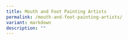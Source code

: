 ```yaml
---
title: Mouth and Foot Painting Artists
permalink: /mouth-and-foot-painting-artists/
variant: markdown
description: ""
---
```

